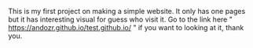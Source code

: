 This is my first project on making a simple website. It only has one pages but it has interesting visual for guess who visit it.
Go to the link here " https://andozr.github.io/test.github.io/ " if you want to looking at it, thank you.
